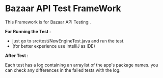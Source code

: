 # Bazaar API Test FrameWork

This Framework is for Bazaar API Testing . 

**For Running the Test** : 

- just go to src/test/NewEngineTest.java and run the test. 
- (for better experience use IntelliJ as IDE)

**After Test** : 

Each test has a log containing an arraylist of the app's package names. 
you can check any differences in the failed tests with the log.

